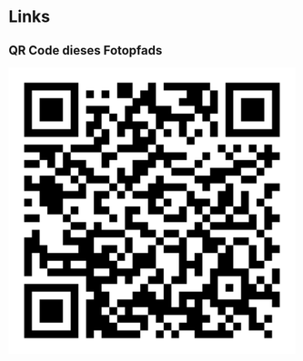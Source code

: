 Links
=====

QR Code dieses Fotopfads
------------------------

![QR-Code](images/koeln-innenstadt/qr-koeln-innenstadt.png#pano)


